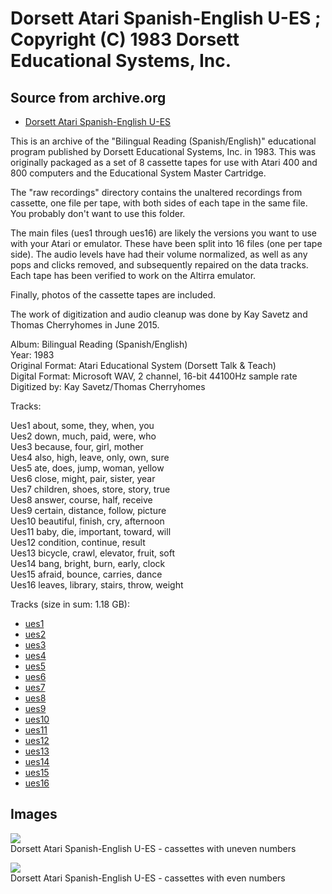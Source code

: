 # Dorsett Atari Spanish-English U-ES ; Copyright (C) 1983 Dorsett Educational Systems, Inc.  
## Source from archive.org  
- [Dorsett Atari Spanish-English U-ES](https://archive.org/details/DorsettAtariBilingualReadingSpanishEnglish)  
  
This is an archive of the "Bilingual Reading (Spanish/English)" educational program published by Dorsett Educational Systems, Inc. in 1983. This was originally packaged as a set of 8 cassette tapes for use with Atari 400 and 800 computers and the Educational System Master Cartridge.  
  
The "raw recordings" directory contains the unaltered recordings from cassette, one file per tape, with both sides of each tape in the same file. You probably don't want to use this folder.  
  
The main files (ues1 through ues16) are likely the versions you want to use with your Atari or emulator. These have been split into 16 files (one per tape side). The audio levels have had their volume normalized, as well as any pops and clicks removed, and subsequently repaired on the data tracks. Each tape has been verified to work on the Altirra emulator.  
  
Finally, photos of the cassette tapes are included.  
  
The work of digitization and audio cleanup was done by Kay Savetz and Thomas Cherryhomes in June 2015.  
  
Album: Bilingual Reading (Spanish/English)  
Year: 1983  
Original Format: Atari Educational System (Dorsett Talk & Teach)  
Digital Format: Microsoft WAV, 2 channel, 16-bit 44100Hz sample rate  
Digitized by: Kay Savetz/Thomas Cherryhomes  
  
Tracks:  
  
Ues1	about, some, they, when, you  
Ues2	down, much, paid, were, who  
Ues3	because, four, girl, mother  
Ues4	also, high, leave, only, own, sure  
Ues5	ate, does, jump, woman, yellow  
Ues6	close, might, pair, sister, year  
Ues7	children, shoes, store, story, true  
Ues8	answer, course, half, receive  
Ues9	certain, distance, follow, picture  
Ues10	beautiful, finish, cry, afternoon  
Ues11	baby, die, important, toward, will  
Ues12	condition, continue, result  
Ues13	bicycle, crawl, elevator, fruit, soft  
Ues14	bang, bright, burn, early, clock  
Ues15	afraid, bounce, carries, dance  
Ues16	leaves, library, stairs, throw, weight  
  
Tracks (size in sum: 1.18 GB):  
  
- [ues1](http://data.atariwiki.org/FLAC/Spanish-English/ues1.flac)  
- [ues2](http://data.atariwiki.org/FLAC/Spanish-English/ues2.flac)  
- [ues3](http://data.atariwiki.org/FLAC/Spanish-English/ues3.flac)  
- [ues4](http://data.atariwiki.org/FLAC/Spanish-English/ues4.flac)  
- [ues5](http://data.atariwiki.org/FLAC/Spanish-English/ues5.flac)  
- [ues6](http://data.atariwiki.org/FLAC/Spanish-English/ues6.flac)  
- [ues7](http://data.atariwiki.org/FLAC/Spanish-English/ues7.flac)  
- [ues8](http://data.atariwiki.org/FLAC/Spanish-English/ues8.flac)  
- [ues9](http://data.atariwiki.org/FLAC/Spanish-English/ues9.flac)  
- [ues10](http://data.atariwiki.org/FLAC/Spanish-English/ues10.flac)  
- [ues11](http://data.atariwiki.org/FLAC/Spanish-English/ues11.flac)  
- [ues12](http://data.atariwiki.org/FLAC/Spanish-English/ues12.flac)  
- [ues13](http://data.atariwiki.org/FLAC/Spanish-English/ues13.flac)  
- [ues14](http://data.atariwiki.org/FLAC/Spanish-English/ues14.flac)  
- [ues15](http://data.atariwiki.org/FLAC/Spanish-English/ues15.flac)  
- [ues16](http://data.atariwiki.org/FLAC/Spanish-English/ues16.flac)  
## Images  
![](attachments/uesA_.jpg)  
Dorsett Atari Spanish-English U-ES - cassettes with uneven numbers  
  
![](attachments/uesB_.jpg)  
Dorsett Atari Spanish-English U-ES - cassettes with even numbers  
